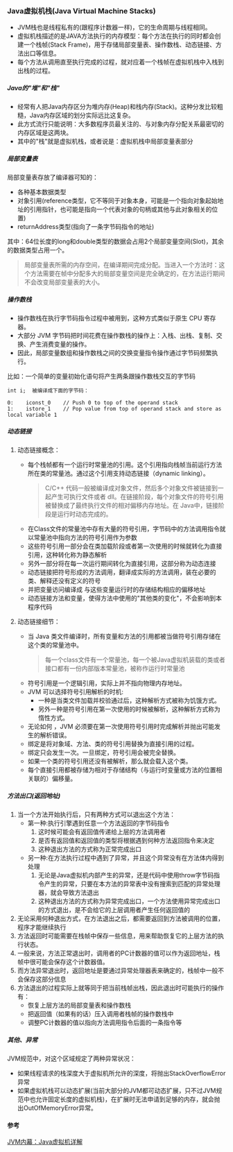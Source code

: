 ### Java虚拟机栈(Java Virtual Machine Stacks)

* JVM栈也是线程私有的(跟程序计数器一样)，它的生命周期与线程相同。
* 虚拟机栈描述的是JAVA方法执行的内存模型：每个方法在执行的同时都会创建一个栈帧(Stack Frame)，用于存储局部变量表、操作数栈、动态链接、方法出口等信息。
* 每个方法从调用直至执行完成的过程，就对应着一个栈帧在虚拟机栈中入栈到出栈的过程。

##### Java的"堆"和"栈"
* 经常有人把Java内存区分为堆内存(Heap)和栈内存(Stack)。这种分发比较粗糙，Java内存区域的划分实际远比这复杂。
* 此方式流行只能说明：大多数程序员最关注的、与对象内存分配关系最密切的内存区域是这两块。
* 其中的"栈"就是虚拟机栈，或者说是：虚拟机栈中局部变量表部分

##### 局部变量表

局部变量表存放了编译器可知的：
* 各种基本数据类型
* 对象引用(reference类型，它不等同于对象本身，可能是一个指向对象起始地址的引用指针，也可能是指向一个代表对象的句柄或其他与此对象相关的位置)
* returnAddress类型(指向了一条字节码指令的地址)

其中：64位长度的long和double类型的数据会占用2个局部变量空间(Slot)，其余的数据类型占用一个。

> 局部变量表所需的内存空间，在编译期间完成分配。当进入一个方法时：这个方法需要在帧中分配多大的局部变量空间是完全确定的，在方法运行期间不会改变局部变量表的大小。

##### 操作数栈

* 操作数栈在执行字节码指令过程中被用到，这种方式类似于原生 CPU 寄存器。
* 大部分 JVM 字节码把时间花费在操作数栈的操作上：入栈、出栈、复制、交换、产生消费变量的操作。
* 因此，局部变量数组和操作数栈之间的交换变量指令操作通过字节码频繁执行。

比如：一个简单的变量初始化语句将产生两条跟操作数栈交互的字节码

```
int i;  被编译成下面的字节码：

0:    iconst_0    // Push 0 to top of the operand stack
1:    istore_1    // Pop value from top of operand stack and store as local variable 1
```

##### 动态链接
1. 动态链接概念：
    * 每个栈帧都有一个运行时常量池的引用。这个引用指向栈帧当前运行方法所在类的常量池。通过这个引用支持动态链接（dynamic linking）。
        >C/C++ 代码一般被编译成对象文件，然后多个对象文件被链接到一起产生可执行文件或者 dll。在链接阶段，每个对象文件的符号引用被替换成了最终执行文件的相对偏移内存地址。在 Java中，链接阶段是运行时动态完成的。
    * 在Class文件的常量池中存有大量的符号引用，字节码中的方法调用指令就以常量池中指向方法的符号引用作为参数
    * 这些符号引用一部分会在类加载阶段或者第一次使用的时候就转化为直接引用，这种转化称为静态解析
    * 另外一部分将在每一次运行期间转化为直接引用，这部分称为动态连接
    * 动态链接把符号形成的方法调用，翻译成实际的方法调用，装在必要的类、解释还没有定义的符号
    * 并把变量访问编译成 与这些变量运行时的存储结构相应的偏移地址
    * 动态链接方法和变量，使得方法中使用的"其他类的变化"，不会影响到本程序代码

2. 动态链接细节：
    * 当 Java 类文件编译时，所有变量和方法的引用都被当做符号引用存储在这个类的常量池中。
        > 每一个class文件有一个常量池，每一个被Java虚拟机装载的类或者接口都有一份内部版本常量池，被称作运行时常量池
    * 符号引用是一个逻辑引用，实际上并不指向物理内存地址。
    * JVM 可以选择符号引用解析的时机:
        * 一种是当类文件加载并校验通过后，这种解析方式被称为饥饿方式。
        * 另外一种是符号引用在第一次使用的时候被解析，这种解析方式称为惰性方式。
    * 无论如何 ，JVM 必须要在第一次使用符号引用时完成解析并抛出可能发生的解析错误。
    * 绑定是将对象域、方法、类的符号引用替换为直接引用的过程。
    * 绑定只会发生一次。一旦绑定，符号引用会被完全替换。
    * 如果一个类的符号引用还没有被解析，那么就会载入这个类。
    * 每个直接引用都被存储为相对于存储结构（与运行时变量或方法的位置相关联的）偏移量。

##### 方法出口(返回地址)
1. 当一个方法开始执行后，只有两种方式可以退出这个方法：
    * 第一种:执行引擎遇到任意一个方法返回的字节码指令
        1. 这时候可能会有返回值传递给上层的方法调用者
        2. 是否有返回值和返回值的类型将根据遇到何种方法返回指令来决定
        3. 这种退出方法的方式称为正常完成出口
    * 另一种:在方法执行过程中遇到了异常，并且这个异常没有在方法体内得到处理
        1. 无论是Java虚拟机内部产生的异常，还是代码中使用throw字节码指令产生的异常，只要在本方法的异常表中没有搜索到匹配的异常处理器，就会导致方法退出
        2. 这种退出方法的方式称为异常完成出口，一个方法使用异常完成出口的方式退出，是不会给它的上层调用者产生任何返回值的
2. 无论采用何种退出方式，在方法退出之后，都需要返回到方法被调用的位置，程序才能继续执行
3. 方法返回时可能需要在栈帧中保存一些信息，用来帮助恢复它的上层方法的执行状态。
4. 一般来说，方法正常退出时，调用者的PC计数器的值可以作为返回地址，栈帧中很可能会保存这个计数器值。
5. 而方法异常退出时，返回地址是要通过异常处理器表来确定的，栈帧中一般不会保存这部分信息
6. 方法退出的过程实际上就等同于把当前栈帧出栈，因此退出时可能执行的操作有：
    * 恢复上层方法的局部变量表和操作数栈
    * 把返回值（如果有的话）压入调用者栈帧的操作数栈中
    * 调整PC计数器的值以指向方法调用指令后面的一条指令等

##### 其他、异常
JVM规范中，对这个区域规定了两种异常状况：
* 如果线程请求的栈深度大于虚拟机所允许的深度，将抛出StackOverflowError异常
* 如果虚拟机栈可以动态扩展(当前大部分的JVM都可动态扩展，只不过JVM规范中也允许固定长度的虚拟机栈)，在扩展时无法申请到足够的内存，就会抛出OutOfMemoryError异常。

#### 参考
[JVM内幕：Java虚拟机详解](http://www.importnew.com/17770.html)